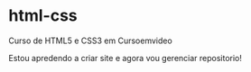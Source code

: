# html-css
 Curso de HTML5 e CSS3 em Cursoemvideo

 Estou apredendo a criar site e agora vou gerenciar repositorio!
